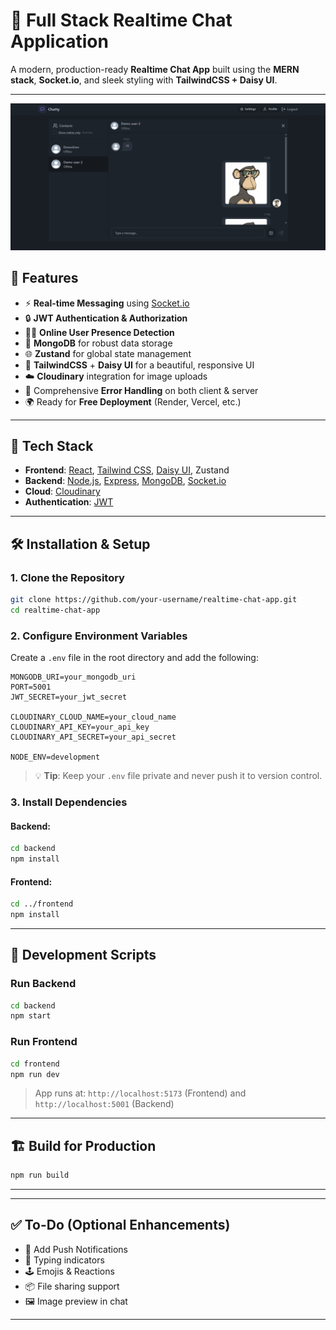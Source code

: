 # 💬 Full Stack Realtime Chat Application

A modern, production-ready **Realtime Chat App** built using the **MERN stack**, **Socket.io**, and sleek styling with **TailwindCSS + Daisy UI**.

---

![Demo App](/frontend/public/screenshot-for-readme.png)

## 🚀 Features

- ⚡ **Real-time Messaging** using [Socket.io](w)  
- 🔒 **JWT Authentication & Authorization**  
- 🧑‍💻 **Online User Presence Detection**  
- 💾 **MongoDB** for robust data storage  
- 🌐 **Zustand** for global state management  
- 🎨 **TailwindCSS** + **Daisy UI** for a beautiful, responsive UI  
- ☁️ **Cloudinary** integration for image uploads  
- 🧰 Comprehensive **Error Handling** on both client & server  
- 🌍 Ready for **Free Deployment** (Render, Vercel, etc.)

---

## 📁 Tech Stack

- **Frontend**: [React](w), [Tailwind CSS](w), [Daisy UI](w), Zustand  
- **Backend**: [Node.js](w), [Express](w), [MongoDB](w), [Socket.io](w)  
- **Cloud**: [Cloudinary](w)  
- **Authentication**: [JWT](w)

---

## 🛠️ Installation & Setup

### 1. Clone the Repository

```bash
git clone https://github.com/your-username/realtime-chat-app.git
cd realtime-chat-app
```

### 2. Configure Environment Variables

Create a `.env` file in the root directory and add the following:

```env
MONGODB_URI=your_mongodb_uri
PORT=5001
JWT_SECRET=your_jwt_secret

CLOUDINARY_CLOUD_NAME=your_cloud_name
CLOUDINARY_API_KEY=your_api_key
CLOUDINARY_API_SECRET=your_api_secret

NODE_ENV=development
```

> 💡 **Tip**: Keep your `.env` file private and never push it to version control.

### 3. Install Dependencies

#### Backend:

```bash
cd backend
npm install
```

#### Frontend:

```bash
cd ../frontend
npm install
```

---

## 🧪 Development Scripts

### Run Backend

```bash
cd backend
npm start
```

### Run Frontend

```bash
cd frontend
npm run dev
```

> App runs at: `http://localhost:5173` (Frontend) and `http://localhost:5001` (Backend)

---

## 🏗️ Build for Production

```bash
npm run build
```

---

---

## ✅ To-Do (Optional Enhancements)

- 🔔 Add Push Notifications  
- 🧵 Typing indicators  
- 🕹️ Emojis & Reactions  
- 📦 File sharing support  
- 🖼️ Image preview in chat  

---
